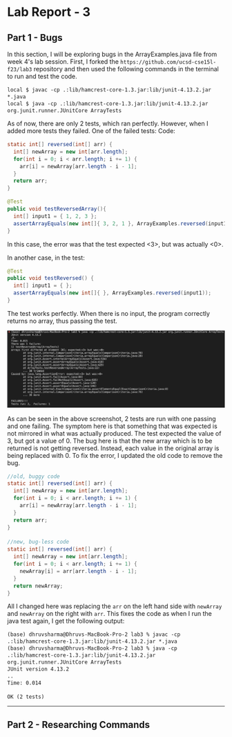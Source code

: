 # Lab Report - 3

## Part 1 - Bugs
In this section, I will be exploring bugs in the ArrayExamples.java file from week 4's lab session. First, I forked the `https://github.com/ucsd-cse15l-f23/lab3` repository and then used the following commands in the terminal to run and test the code.
```
local $ javac -cp .:lib/hamcrest-core-1.3.jar:lib/junit-4.13.2.jar *.java
local $ java -cp .:lib/hamcrest-core-1.3.jar:lib/junit-4.13.2.jar org.junit.runner.JUnitCore ArrayTests
```
As of now, there are only 2 tests, which ran perfectly. However, when I added more tests they failed. One of the failed tests: 
Code: 
```java
static int[] reversed(int[] arr) {
  int[] newArray = new int[arr.length];
  for(int i = 0; i < arr.length; i += 1) {
    arr[i] = newArray[arr.length - i - 1];
  }
  return arr;
}
```

```java
@Test
public void testReversedArray(){
  int[] input1 = { 1, 2, 3 };
  assertArrayEquals(new int[]{ 3, 2, 1 }, ArrayExamples.reversed(input1));
}
```

In this case, the error was that the test expected <3>, but was actually <0>. 

In another case, in the test:
```java
@Test
public void testReversed() {
  int[] input1 = { };
  assertArrayEquals(new int[]{ }, ArrayExamples.reversed(input1));
}
```
The test works perfectly. When there is no input, the program correctly returns no array, thus passing the test.

![Image](SS1.png)

As can be seen in the above screenshot, 2 tests are run with one passing and one failing. The symptom here is that something that was expected is not mirrored in what was actually produced. The test expected the value of 3, but got a value of 0. The bug here is that the new array which is to be returned is not getting reversed. Instead, each value in the original array is being replaced with 0. To fix the error, I updated the old code to remove the bug.

```java
//old, buggy code
static int[] reversed(int[] arr) {
  int[] newArray = new int[arr.length];
  for(int i = 0; i < arr.length; i += 1) {
    arr[i] = newArray[arr.length - i - 1];
  }
  return arr;
}

//new, bug-less code
static int[] reversed(int[] arr) {
  int[] newArray = new int[arr.length];
  for(int i = 0; i < arr.length; i += 1) {
    newArray[i] = arr[arr.length - i - 1];
  }
  return newArray;
}
```

All I changed here was replacing the `arr` on the left hand side with `newArray` and `newArray` on the right with `arr`. This fixes the code as when I run the java test again, I get the following output: 

```
(base) dhruvsharma@Dhruvs-MacBook-Pro-2 lab3 % javac -cp .:lib/hamcrest-core-1.3.jar:lib/junit-4.13.2.jar *.java                              
(base) dhruvsharma@Dhruvs-MacBook-Pro-2 lab3 % java -cp .:lib/hamcrest-core-1.3.jar:lib/junit-4.13.2.jar org.junit.runner.JUnitCore ArrayTests
JUnit version 4.13.2
..
Time: 0.014

OK (2 tests)
```

***
## Part 2 - Researching Commands
